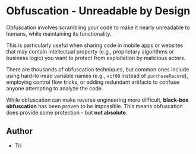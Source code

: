 # Obfuscation - Unreadable by Design

Obfuscation involves scrambling your code to make it nearly unreadable to humans, while maintaining its functionality. 

This is particularly useful when sharing code in mobile apps or websites that may contain intellectual property (e.g., proprietary algorithms or business logic) you want to protect from exploitation by malicious actors.

There are thousands of obfuscation techniques, but common ones include using hard-to-read variable names (e.g., `xcf00` instead of `purchaseRecord`), employing control flow tricks, or adding redundant artifacts to confuse anyone attempting to analyze the code.

While obfuscation can make reverse engineering more difficult, **black-box obfuscation** has been proven to be impossible. This means obfuscation does provide some protection - but **not absolute**.

## Author
- Tri
